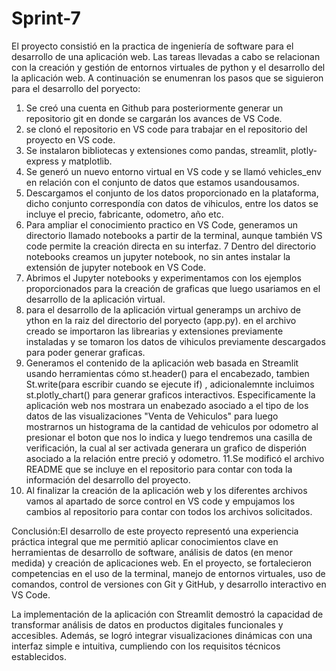 # Sprint-7
El proyecto consistió en la practica de ingeniería de software para el desarrollo de una aplicación web. Las tareas llevadas a cabo se relacionan con la creación y gestión de entornos virtuales de python y el desarrollo del la aplicación web.
A continuación se enumenran los pasos que se siguieron para el desarrollo del poryecto:
1. Se creó una cuenta en Github para posteriormente generar un repositorio git en donde se cargarán los avances de VS Code.
2. se clonó el repositorio en VS code para trabajar en el repositorio del proyecto en VS code.
3. Se  instalaron bibliotecas y extensiones como pandas, streamlit, plotly-express y matplotlib.
4. Se generó un nuevo entorno virtual en VS code y se llamó vehicles_env en relación con el conjunto de datos que estamos usandousamos.
5. Descargamos el conjunto de los datos proporcionado en la plataforma, dicho conjunto correspondía con datos de vihiculos, entre los datos se incluye el precio, fabricante, odometro, año etc.
6. Para ampliar el conocimiento practico en VS Code, generamos un directorio llamado notebooks a partir de la terminal, aunque también VS code permite la creación directa en su interfaz.
7 Dentro del directorio notebooks creamos un jupyter notebook, no sin antes instalar la extensión de jupyter notebook en VS Code.
8. Abrimos el Jupyter notebooks y experimentamos con los ejemplos proporcionados para la creación de graficas que luego usariamos en el desarrollo de la aplicación virtual.
9. para el desarrollo de la aplicación virtual generamps un archivo de ython en la raiz del directorio del poryecto (app.py). en el archivo creado se importaron las librearias y extensiones previamente instaladas y se tomaron los datos de vihiculos previamente descargados para poder generar graficas.
10. Generamos el contenido de la aplicación web basada en Streamlit usando herramientas cómo st.header() para el encabezado, tambien St.write(para escribir cuando se ejecute if) , adicionalemnte incluimos st.plotly_chart() para generar graficos interactivos. Especificamente la aplicación web nos mostrara un enabezado asociado a el tipo de los datos de las visualizaciones "Venta de Vehiculos" para luego mostrarnos un histograma de la cantidad de vehiculos por odometro al presionar el boton que nos lo indica y luego tendremos una casilla de verificación, la cual al ser activada generara un grafico de disperión asociado a la relación entre preció y odometro.
11.Se modificó el archivo README que se incluye en el repositorio para contar con toda la información del desarrollo del proyecto.
12. Al finalizar la creación de la aplicación web y los diferentes archivos vamos al apartado de sorce control en VS code y empujamos los cambios al repositorio para contar con todos los archivos solicitados.

Conclusión:El desarrollo de este proyecto representó una experiencia práctica integral que me permitió aplicar conocimientos clave en herramientas de desarrollo de software, análisis de datos (en menor medida) y creación de aplicaciones web. En el proyecto, se fortalecieron competencias en el uso de la terminal, manejo de entornos virtuales, uso de comandos, control de versiones con Git y GitHub, y desarrollo interactivo en VS Code.

La implementación de la aplicación con Streamlit demostró la capacidad de transformar análisis de datos en productos digitales funcionales y accesibles. Además, se logró integrar visualizaciones dinámicas con una interfaz simple e intuitiva, cumpliendo con los requisitos técnicos establecidos.